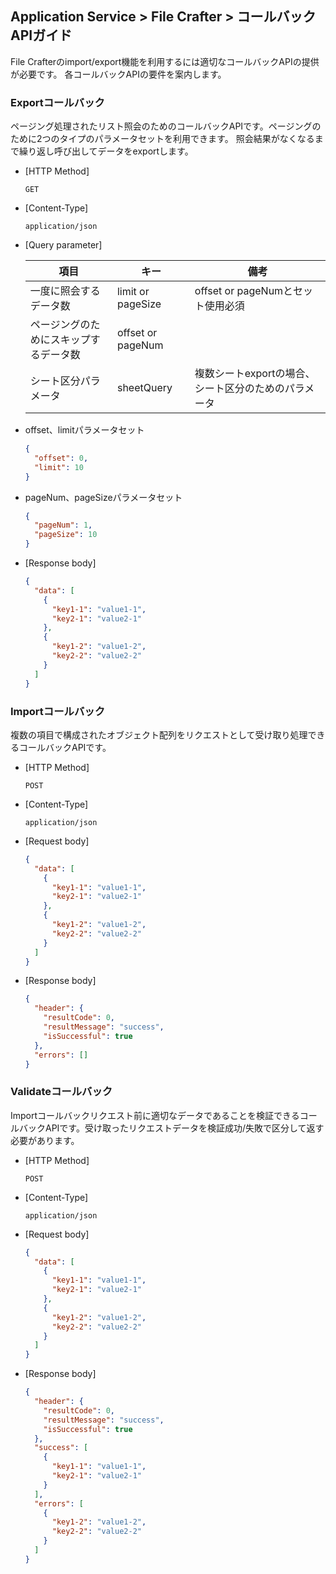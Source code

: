 ## Application Service > File Crafter > コールバックAPIガイド

File Crafterのimport/export機能を利用するには適切なコールバックAPIの提供が必要です。
各コールバックAPIの要件を案内します。

### Exportコールバック

ページング処理されたリスト照会のためのコールバックAPIです。ページングのために2つのタイプのパラメータセットを利用できます。
照会結果がなくなるまで繰り返し呼び出してデータをexportします。

- [HTTP Method]

    ```
    GET
    ```
- [Content-Type]

  ```
  application/json
  ```

- [Query parameter]

  | 項目               | キー                | 備考                            |
  |--------------------|-------------------|---------------------------------|
  | 一度に照会するデータ数  | limit or pageSize | offset or pageNumとセット使用必須  |             
  | ページングのためにスキップするデータ数 | offset or pageNum |                                 |
  | シート区分パラメータ       | sheetQuery        | 複数シートexportの場合、シート区分のためのパラメータ |                              |

- offset、limitパラメータセット
    ```json
    {
      "offset": 0,
      "limit": 10
    }
    ```

- pageNum、pageSizeパラメータセット

    ```json
    {
      "pageNum": 1,
      "pageSize": 10
    }
    ```

- [Response body]
  ```json
  {
    "data": [
      {
        "key1-1": "value1-1",
        "key2-1": "value2-1"
      },
      {
        "key1-2": "value1-2",
        "key2-2": "value2-2"
      }
    ]
  }
  ```

### Importコールバック

複数の項目で構成されたオブジェクト配列をリクエストとして受け取り処理できるコールバックAPIです。

- [HTTP Method]

    ```
    POST
    ```
- [Content-Type]
    ```
    application/json
    ```

- [Request body]
  ```json
  {
    "data": [
      {
        "key1-1": "value1-1",
        "key2-1": "value2-1"
      },
      {
        "key1-2": "value1-2",
        "key2-2": "value2-2"
      }
    ]
  }
  ```
- [Response body]
  ```json
  {
    "header": {
      "resultCode": 0,
      "resultMessage": "success",
      "isSuccessful": true
    },
    "errors": []  
  }
  ```

### Validateコールバック

Importコールバックリクエスト前に適切なデータであることを検証できるコールバックAPIです。受け取ったリクエストデータを検証成功/失敗で区分して返す必要があります。

- [HTTP Method]

    ```
    POST
    ```
- [Content-Type]
    ```
    application/json
    ```

- [Request body]
  ```json
  {
    "data": [
      {
        "key1-1": "value1-1",
        "key2-1": "value2-1"
      },
      {
        "key1-2": "value1-2",
        "key2-2": "value2-2"
      }
    ]
  }
  ```

- [Response body]

  ```json
  {
    "header": {
      "resultCode": 0,
      "resultMessage": "success",
      "isSuccessful": true
    },
    "success": [
      {
        "key1-1": "value1-1",
        "key2-1": "value2-1"
      }
    ],
    "errors": [
      {
        "key1-2": "value1-2",
        "key2-2": "value2-2"
      }
    ]         
  }
  ```
